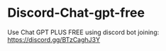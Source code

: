 # Discord-Chat-gpt-free
Use Chat GPT PLUS FREE using discord bot joining: https://discord.gg/BTzCaghJ3Y







                                                                                                                                                                   